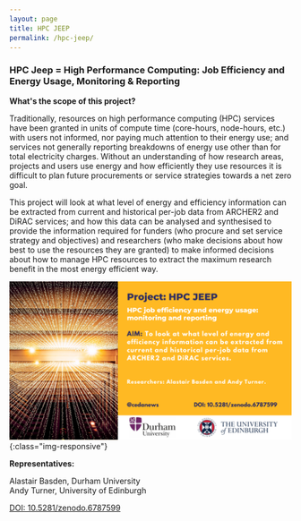 ```yaml
---
layout: page
title: HPC JEEP
permalink: /hpc-jeep/
---
```


### HPC Jeep = High Performance Computing: Job Efficiency and Energy Usage, Monitoring & Reporting

**What's the scope of this project?** <br>

Traditionally, resources on high performance computing (HPC) services have been granted in units of compute time (core-hours, node-hours, etc.) with users not informed, nor paying much attention to their energy use; and services not generally reporting breakdowns of energy use other than for total electricity charges. Without an understanding of how research areas, projects and users use energy and how efficiently they use resources it is difficult to plan future procurements or service strategies towards a net zero goal. <br>

This project will look at what level of energy and efficiency information can be extracted from current and historical per-job data from ARCHER2 and DiRAC services; and how this data can be analysed and synthesised to provide the information required for funders (who procure and set service strategy and objectives) and researchers (who make decisions about how best to use the resources they are granted) to make informed decisions about how to manage HPC resources to extract the maximum research benefit in the most energy efficient way.

![arinzrit](/images/4.png){:class="img-responsive"}

**Representatives:** <br>

Alastair Basden, Durham University <br>
Andy Turner, University of Edinburgh <br>

[DOI: 10.5281/zenodo.6787599](https://zenodo.org/record/6787599/)

